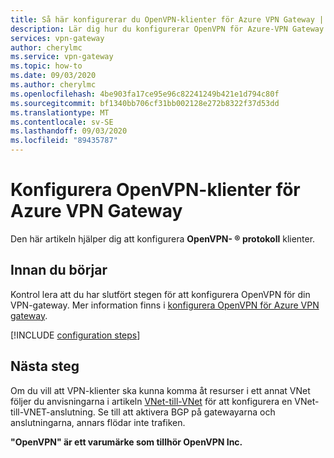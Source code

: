```yaml
---
title: Så här konfigurerar du OpenVPN-klienter för Azure VPN Gateway | Microsoft Docs
description: Lär dig hur du konfigurerar OpenVPN för Azure-VPN Gateway för Windows-, Linux-och Mac-operativsystem.
services: vpn-gateway
author: cherylmc
ms.service: vpn-gateway
ms.topic: how-to
ms.date: 09/03/2020
ms.author: cherylmc
ms.openlocfilehash: 4be903fa17ce95e96c82241249b421e1d794c80f
ms.sourcegitcommit: bf1340bb706cf31bb002128e272b8322f37d53dd
ms.translationtype: MT
ms.contentlocale: sv-SE
ms.lasthandoff: 09/03/2020
ms.locfileid: "89435787"
---
```

# <a name="configure-openvpn-clients-for-azure-vpn-gateway"></a>Konfigurera OpenVPN-klienter för Azure VPN Gateway

Den här artikeln hjälper dig att konfigurera **OpenVPN- &reg; protokoll** klienter.

## <a name="before-you-begin"></a>Innan du börjar

Kontrol lera att du har slutfört stegen för att konfigurera OpenVPN för din VPN-gateway. Mer information finns i [konfigurera OpenVPN för Azure VPN gateway](vpn-gateway-howto-openvpn.md).

[!INCLUDE [configuration steps](../../includes/vpn-gateway-vwan-config-openvpn-clients.md)]

## <a name="next-steps"></a>Nästa steg

Om du vill att VPN-klienter ska kunna komma åt resurser i ett annat VNet följer du anvisningarna i artikeln [VNet-till-VNet](vpn-gateway-howto-vnet-vnet-resource-manager-portal.md) för att konfigurera en VNet-till-VNET-anslutning. Se till att aktivera BGP på gatewayarna och anslutningarna, annars flödar inte trafiken.

**"OpenVPN" är ett varumärke som tillhör OpenVPN Inc.**
